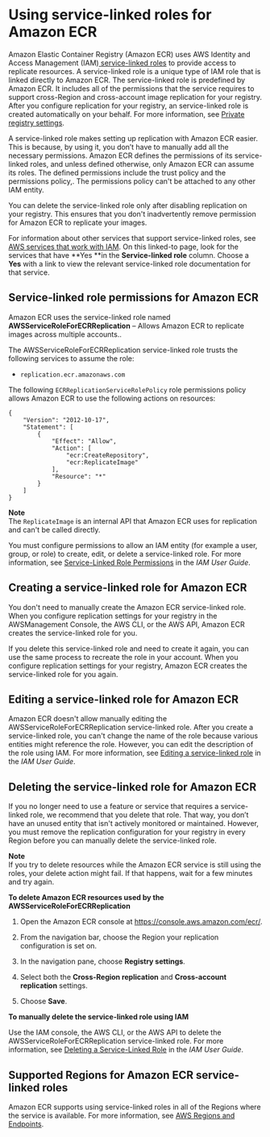 # Using service\-linked roles for Amazon ECR<a name="using-service-linked-roles"></a>

Amazon Elastic Container Registry \(Amazon ECR\) uses AWS Identity and Access Management \(IAM\)[ service\-linked roles](https://docs.aws.amazon.com/IAM/latest/UserGuide/id_roles_terms-and-concepts.html#iam-term-service-linked-role) to provide access to replicate resources\. A service\-linked role is a unique type of IAM role that is linked directly to Amazon ECR\. The service\-linked role is predefined by Amazon ECR\. It includes all of the permissions that the service requires to support cross\-Region and cross\-account image replication for your registry\. After you configure replication for your registry, an service\-linked role is created automatically on your behalf\. For more information, see [Private registry settings](registry-settings.md)\.

A service\-linked role makes setting up replication with Amazon ECR easier\. This is because, by using it, you don’t have to manually add all the necessary permissions\. Amazon ECR defines the permissions of its service\-linked roles, and unless defined otherwise, only Amazon ECR can assume its roles\. The defined permissions include the trust policy and the permissions policy,\. The permissions policy can't be attached to any other IAM entity\.

You can delete the service\-linked role only after disabling replication on your registry\. This ensures that you don't inadvertently remove permission for Amazon ECR to replicate your images\.

For information about other services that support service\-linked roles, see [AWS services that work with IAM](https://docs.aws.amazon.com/IAM/latest/UserGuide/reference_aws-services-that-work-with-iam.html)\. On this linked\-to page, look for the services that have **Yes **in the **Service\-linked role** column\. Choose a **Yes** with a link to view the relevant service\-linked role documentation for that service\.

## Service\-linked role permissions for Amazon ECR<a name="slr-permissions"></a>

Amazon ECR uses the service\-linked role named **AWSServiceRoleForECRReplication** – Allows Amazon ECR to replicate images across multiple accounts\.\.

The AWSServiceRoleForECRReplication service\-linked role trusts the following services to assume the role:
+ `replication.ecr.amazonaws.com`

The following `ECRReplicationServiceRolePolicy` role permissions policy allows Amazon ECR to use the following actions on resources:

```
{
    "Version": "2012-10-17",
    "Statement": [
        {
            "Effect": "Allow",
            "Action": [
                "ecr:CreateRepository",
                "ecr:ReplicateImage"
            ],
            "Resource": "*"
        }
    ]
}
```

**Note**  
The `ReplicateImage` is an internal API that Amazon ECR uses for replication and can't be called directly\.

You must configure permissions to allow an IAM entity \(for example a user, group, or role\) to create, edit, or delete a service\-linked role\. For more information, see [Service\-Linked Role Permissions](https://docs.aws.amazon.com/IAM/latest/UserGuide/using-service-linked-roles.html#service-linked-role-permissions) in the *IAM User Guide*\.

## Creating a service\-linked role for Amazon ECR<a name="create-slr"></a>

You don't need to manually create the Amazon ECR service\-linked role\. When you configure replication settings for your registry in the AWSManagement Console, the AWS CLI, or the AWS API, Amazon ECR creates the service\-linked role for you\. 

If you delete this service\-linked role and need to create it again, you can use the same process to recreate the role in your account\. When you configure replication settings for your registry, Amazon ECR creates the service\-linked role for you again\. 

## Editing a service\-linked role for Amazon ECR<a name="edit-slr"></a>

Amazon ECR doesn't allow manually editing the AWSServiceRoleForECRReplication service\-linked role\. After you create a service\-linked role, you can't change the name of the role because various entities might reference the role\. However, you can edit the description of the role using IAM\. For more information, see [Editing a service\-linked role](https://docs.aws.amazon.com/IAM/latest/UserGuide/using-service-linked-roles.html#edit-service-linked-role) in the *IAM User Guide*\.

## Deleting the service\-linked role for Amazon ECR<a name="delete-slr"></a>

If you no longer need to use a feature or service that requires a service\-linked role, we recommend that you delete that role\. That way, you don’t have an unused entity that isn't actively monitored or maintained\. However, you must remove the replication configuration for your registry in every Region before you can manually delete the service\-linked role\.

**Note**  
If you try to delete resources while the Amazon ECR service is still using the roles, your delete action might fail\. If that happens, wait for a few minutes and try again\.

**To delete Amazon ECR resources used by the AWSServiceRoleForECRReplication**

1. Open the Amazon ECR console at [https://console\.aws\.amazon\.com/ecr/](https://console.aws.amazon.com/ecr/)\.

1. From the navigation bar, choose the Region your replication configuration is set on\.

1. In the navigation pane, choose **Registry settings**\.

1. Select both the **Cross\-Region replication** and **Cross\-account replication** settings\.

1. Choose **Save**\.

**To manually delete the service\-linked role using IAM**

Use the IAM console, the AWS CLI, or the AWS API to delete the AWSServiceRoleForECRReplication service\-linked role\. For more information, see [Deleting a Service\-Linked Role](https://docs.aws.amazon.com/IAM/latest/UserGuide/using-service-linked-roles.html#delete-service-linked-role) in the *IAM User Guide*\.

## Supported Regions for Amazon ECR service\-linked roles<a name="slr-regions"></a>

Amazon ECR supports using service\-linked roles in all of the Regions where the service is available\. For more information, see [AWS Regions and Endpoints](https://docs.aws.amazon.com/general/latest/gr/rande.html)\.